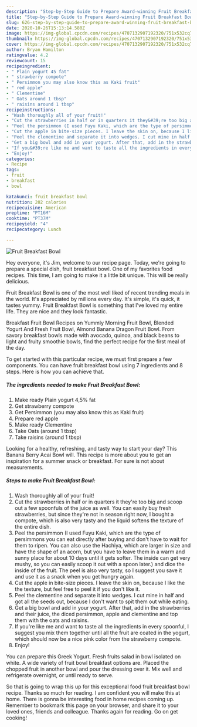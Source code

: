 ```yaml
---
description: "Step-by-Step Guide to Prepare Award-winning Fruit Breakfast Bowl"
title: "Step-by-Step Guide to Prepare Award-winning Fruit Breakfast Bowl"
slug: 626-step-by-step-guide-to-prepare-award-winning-fruit-breakfast-bowl
date: 2020-10-26T15:13:14.580Z
image: https://img-global.cpcdn.com/recipes/4707132907192320/751x532cq70/fruit-breakfast-bowl-recipe-main-photo.jpg
thumbnail: https://img-global.cpcdn.com/recipes/4707132907192320/751x532cq70/fruit-breakfast-bowl-recipe-main-photo.jpg
cover: https://img-global.cpcdn.com/recipes/4707132907192320/751x532cq70/fruit-breakfast-bowl-recipe-main-photo.jpg
author: Bryan Hamilton
ratingvalue: 4.2
reviewcount: 15
recipeingredient:
- " Plain yogurt 45 fat"
- " strawberry compote"
- " Persimmon you may also know this as Kaki fruit"
- " red apple"
- " Clementine"
- " Oats around 1 tbsp"
- " raisins around 1 tbsp"
recipeinstructions:
- "Wash thoroughly all of your fruit!"
- "Cut the strawberries in half or in quarters it they&#39;re too big and scoop out a few spoonfuls of the juice as well. You can easily buy fresh strawberries, but since they&#39;re not in season right now, I bought a compote, which is also very tasty and the liquid softens the texture of the entire dish."
- "Peel the persimmon (I used Fuyu Kaki, which are the type of persimmons you can eat directly after buying and don&#39;t have to wait for them to ripen. You can also use the Hachiya, which are larger in size and have the shape of an acorn, but you have to leave them in a warm and sunny place for about 10 days until it gets softer. The inside can get very mushy, so you can easily scoop it out with a spoon later.) and dice the inside of the fruit. The peel is also very tasty, so I suggest you save it and use it as a snack when you get hungry again."
- "Cut the apple in bite-size pieces. I leave the skin on, because I like the the texture, but feel free to peel it if you don&#39;t like it."
- "Peel the clementine and separate it into wedges. I cut mine in half and got all the seeds out, because I don&#39;t want to spit them out while eating."
- "Get a big bowl and add in your yogurt. After that, add in the strawberries and their juice, the diced persimmon, apple and clementine and top them with the oats and raisins."
- "If you&#39;re like me and want to taste all the ingredients in every spoonful, I suggest you mix them together until all the fruit are coated in the yogurt, which should now be a nice pink color from the strawberry compote."
- "Enjoy!"
categories:
- Recipe
tags:
- fruit
- breakfast
- bowl

katakunci: fruit breakfast bowl 
nutrition: 202 calories
recipecuisine: American
preptime: "PT16M"
cooktime: "PT37M"
recipeyield: "4"
recipecategory: Lunch

---
```



![Fruit Breakfast Bowl](https://img-global.cpcdn.com/recipes/4707132907192320/751x532cq70/fruit-breakfast-bowl-recipe-main-photo.jpg)

Hey everyone, it's Jim, welcome to our recipe page. Today, we're going to prepare a special dish, fruit breakfast bowl. One of my favorites food recipes. This time, I am going to make it a little bit unique. This will be really delicious.

Fruit Breakfast Bowl is one of the most well liked of recent trending meals in the world. It's appreciated by millions every day. It's simple, it's quick, it tastes yummy. Fruit Breakfast Bowl is something that I've loved my entire life. They are nice and they look fantastic.

Breakfast Fruit Bowl Recipes on Yummly Morning Fruit Bowl, Blended Yogurt And Fresh Fruit Bowl, Almond Banana Dragon Fruit Bowl. From savory breakfast bowls made with avocado, quinoa, and black beans to light and fruity smoothie bowls, find the perfect recipe for the first meal of the day.


To get started with this particular recipe, we must first prepare a few components. You can have fruit breakfast bowl using 7 ingredients and 8 steps. Here is how you can achieve that.

<!--inarticleads1-->

##### The ingredients needed to make Fruit Breakfast Bowl:

1. Make ready  Plain yogurt 4,5% fat
1. Get  strawberry compote
1. Get  Persimmon (you may also know this as Kaki fruit)
1. Prepare  red apple
1. Make ready  Clementine
1. Take  Oats (around 1 tbsp)
1. Take  raisins (around 1 tbsp)


Looking for a healthy, refreshing, and tasty way to start your day? This Banana Berry Acai Bowl will. This recipe is more about you to get an inspiration for a summer snack or breakfast. For sure is not about measurements. 

<!--inarticleads2-->

##### Steps to make Fruit Breakfast Bowl:

1. Wash thoroughly all of your fruit!
1. Cut the strawberries in half or in quarters it they&#39;re too big and scoop out a few spoonfuls of the juice as well. You can easily buy fresh strawberries, but since they&#39;re not in season right now, I bought a compote, which is also very tasty and the liquid softens the texture of the entire dish.
1. Peel the persimmon (I used Fuyu Kaki, which are the type of persimmons you can eat directly after buying and don&#39;t have to wait for them to ripen. You can also use the Hachiya, which are larger in size and have the shape of an acorn, but you have to leave them in a warm and sunny place for about 10 days until it gets softer. The inside can get very mushy, so you can easily scoop it out with a spoon later.) and dice the inside of the fruit. The peel is also very tasty, so I suggest you save it and use it as a snack when you get hungry again.
1. Cut the apple in bite-size pieces. I leave the skin on, because I like the the texture, but feel free to peel it if you don&#39;t like it.
1. Peel the clementine and separate it into wedges. I cut mine in half and got all the seeds out, because I don&#39;t want to spit them out while eating.
1. Get a big bowl and add in your yogurt. After that, add in the strawberries and their juice, the diced persimmon, apple and clementine and top them with the oats and raisins.
1. If you&#39;re like me and want to taste all the ingredients in every spoonful, I suggest you mix them together until all the fruit are coated in the yogurt, which should now be a nice pink color from the strawberry compote.
1. Enjoy!


You can prepare this Greek Yogurt. Fresh fruits salad in bowl isolated on white. A wide variety of fruit bowl breakfast options are. Placed the chopped fruit in another bowl and pour the dressing over it. Mix well and refrigerate overnight, or until ready to serve. 

So that is going to wrap this up for this exceptional food fruit breakfast bowl recipe. Thanks so much for reading. I am confident you will make this at home. There is gonna be interesting food in home recipes coming up. Remember to bookmark this page on your browser, and share it to your loved ones, friends and colleague. Thanks again for reading. Go on get cooking!
